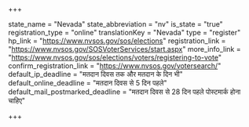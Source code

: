 +++

state_name = "Nevada"
state_abbreviation = "nv"
is_state = "true"
registration_type = "online"
translationKey = "Nevada"
type = "register"
hp_link = "https://www.nvsos.gov/sos/elections"
registration_link = "https://www.nvsos.gov/SOSVoterServices/start.aspx"
more_info_link = "https://www.nvsos.gov/sos/elections/voters/registering-to-vote"
confirm_registration_link = "https://www.nvsos.gov/votersearch/"
default_ip_deadline = "मतदान दिवस तक और मतदान के दिन भी"
default_online_deadline = "मतदान दिवस से 5 दिन पहले"
default_mail_postmarked_deadline = "मतदान दिवस से 28 दिन पहले पोस्टमार्क होना चाहिए"

+++